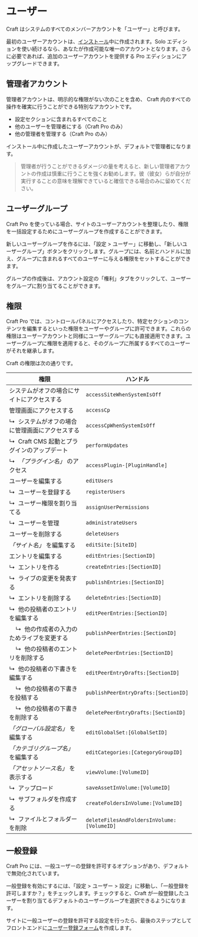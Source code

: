 # ユーザー

Craft はシステムのすべてのメンバーアカウントを「ユーザー」と呼びます。

最初のユーザーアカウントは、[インストール](installation.md)中に作成されます。Solo エディションを使い続けるなら、あなたが作成可能な唯一のアカウントとなります。さらに必要であれば、追加のユーザーアカウントを提供する Pro エディションにアップグレードできます。

## 管理者アカウント

管理者アカウントは、明示的な権限がない次のことを含め、 Craft 内のすべての操作を確実に行うことができる特別なアカウントです。

* 設定セクションに含まれるすべてのこと
* 他のユーザーを管理者にする（Craft Pro のみ）
* 他の管理者を管理する（Craft Pro のみ）

インストール中に作成したユーザーアカウントが、デフォルトで管理者になります。

> 管理者が行うことができるダメージの量を考えると、新しい管理者アカウントの作成は慎重に行うことを強くお勧めします。彼（彼女）らが自分が実行することの意味を理解できていると確信できる場合のみに留めてください。

## ユーザーグループ

Craft Pro を使っている場合、サイトのユーザーアカウントを整理したり、権限を一括設定するためにユーザーグループを作成することができます。

新しいユーザーグループを作るには、「設定 > ユーザー」に移動し、「新しいユーザーグループ」ボタンをクリックします。グループには、名前とハンドルに加え、グループに含まれるすべてのユーザーに与える権限をセットすることができます。

グループの作成後は、アカウント設定の「権利」タブをクリックして、ユーザーをグループに割り当てることができます。

## 権限

Craft Pro では、コントロールパネルにアクセスしたり、特定セクションのコンテンツを編集するといった権限をユーザーやグループに許可できます。これらの権限はユーザーアカウントと同様にユーザーグループにも直接適用できます。ユーザーグループに権限を適用すると、そのグループに所属するすべてのユーザーがそれを継承します。

Craft の権限は次の通りです。

| 権限 | ハンドル |
| ---------- | ------ |
| システムがオフの場合にサイトにアクセスする | `accessSiteWhenSystemIsOff` |
| 管理画面にアクセスする | `accessCp` |
| ↳&nbsp; システムがオフの場合に管理画面にアクセスする | `accessCpWhenSystemIsOff` |
| ↳&nbsp; Craft CMS 起動とプラグインのアップデート | `performUpdates` |
| ↳&nbsp; _「プラグイン名」_ のアクセス | `accessPlugin-[PluginHandle]` |
| ユーザーを編集する | `editUsers` |
| ↳&nbsp; ユーザーを登録する | `registerUsers` |
| ↳&nbsp; ユーザー権限を割り当てる | `assignUserPermissions` |
| ↳&nbsp; ユーザーを管理 | `administrateUsers` |
| ユーザーを削除する | `deleteUsers` |
| _「サイト名」_ を編集する | `editSite:[SiteID]` |
| エントリを編集する | `editEntries:[SectionID]` |
| ↳&nbsp; エントリを作る | `createEntries:[SectionID]` |
| ↳&nbsp; ライブの変更を発表する | `publishEntries:[SectionID]` |
| ↳&nbsp; エントリを削除する | `deleteEntries:[SectionID]` |
| ↳&nbsp; 他の投稿者のエントリを編集する | `editPeerEntries:[SectionID]` |
| &nbsp;&nbsp;&nbsp; ↳&nbsp; 他の作成者の入力のためライブを変更する | `publishPeerEntries:[SectionID]` |
| &nbsp;&nbsp;&nbsp; ↳&nbsp; 他の投稿者のエントリを削除する | `deletePeerEntries:[SectionID]` |
| ↳&nbsp; 他の投稿者の下書きを編集する | `editPeerEntryDrafts:[SectionID]` |
| &nbsp;&nbsp;&nbsp; ↳&nbsp; 他の投稿者の下書きを投稿する | `publishPeerEntryDrafts:[SectionID]` |
| &nbsp;&nbsp;&nbsp; ↳&nbsp; 他の投稿者の下書きを削除する | `deletePeerEntryDrafts:[SectionID]` |
| _「グローバル設定名」_ を編集する | `editGlobalSet:[GlobalSetID]` |
| _「カテゴリグループ名」_ を編集する | `editCategories:[CategoryGroupID]` |
| _「アセットソース名」_ を表示する | `viewVolume:[VolumeID]` |
| ↳&nbsp; アップロード | `saveAssetInVolume:[VolumeID]` |
| ↳&nbsp; サブフォルダを作成する | `createFoldersInVolume:[VolumeID]` |
| ↳&nbsp; ファイルとフォルダーを削除 | `deleteFilesAndFoldersInVolume:[VolumeID]` |

## 一般登録

Craft Pro には、一般ユーザーの登録を許可するオプションがあり、デフォルトで無効化されています。

一般登録を有効にするには、「設定 > ユーザー > 設定」に移動し、「一般登録を許可しますか？」をチェックします。チェックすると、Craft が一般登録したユーザーを割り当てるデフォルトのユーザーグループを選択できるようになります。

サイトに一般ユーザーの登録を許可する設定を行ったら、最後のステップとしてフロントエンドに[ユーザー登録フォーム](dev/examples/user-registration-form.md)を作成します。

